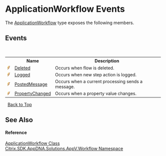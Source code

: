 # ApplicationWorkflow Events
 

The <a href="T_Citrix_SDK_AppDNA_Solutions_AppV_Workflow_ApplicationWorkflow">ApplicationWorkflow</a> type exposes the following members.


## Events
&nbsp;<table><tr><th></th><th>Name</th><th>Description</th></tr><tr><td>![Public event](media/pubevent.gif "Public event")</td><td><a href="E_Citrix_SDK_AppDNA_Solutions_AppV_Workflow_ApplicationWorkflow_Deleted">Deleted</a></td><td>
Occurs when flow is deleted.</td></tr><tr><td>![Public event](media/pubevent.gif "Public event")</td><td><a href="E_Citrix_SDK_AppDNA_Solutions_AppV_Workflow_ApplicationWorkflow_Logged">Logged</a></td><td>
Occurs when new step action is logged.</td></tr><tr><td>![Public event](media/pubevent.gif "Public event")</td><td><a href="E_Citrix_SDK_AppDNA_Solutions_AppV_Workflow_ApplicationWorkflow_PostedMessage">PostedMessage</a></td><td>
Occurs when a current processing sends a message.</td></tr><tr><td>![Public event](media/pubevent.gif "Public event")</td><td><a href="E_Citrix_SDK_AppDNA_Solutions_AppV_Workflow_ApplicationWorkflow_PropertyChanged">PropertyChanged</a></td><td>
Occurs when a property value changes.</td></tr></table>&nbsp;
<a href="#applicationworkflow-events">Back to Top</a>

## See Also


#### Reference
<a href="T_Citrix_SDK_AppDNA_Solutions_AppV_Workflow_ApplicationWorkflow">ApplicationWorkflow Class</a><br /><a href="N_Citrix_SDK_AppDNA_Solutions_AppV_Workflow">Citrix.SDK.AppDNA.Solutions.AppV.Workflow Namespace</a><br />